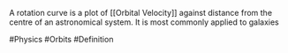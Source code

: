 A rotation curve is a plot of [[Orbital Velocity]] against distance from the centre of an astronomical system. It is most commonly applied to galaxies

#Physics #Orbits #Definition 